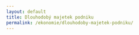 ```yaml
---
layout: default
title: Dlouhodobý majetek podniku
permalink: /ekonomie/dlouhodoby-majetek-podniku/
---
```

